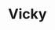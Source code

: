 ---
title: Vicky
date: 
draft: false

# descripcion
description : Pulsera de plata 925 y microcubic

materials: Plata 925

color: Plateado

dimensions: 18cm largo

code: 03-21-0524

type: "Pulseras"

categories: []

price: $3.940,00

# Images
# first image will be shown in the product page
images:
  # - image: "images/path_to_image"
  # La ubicacion de las imagenes es imagenes/Pulseras/Pulseras.Microcubic/03-21-0524-vicky
  - image: "./images/pulseras/microcubic/03-21-0524.JPG"
---